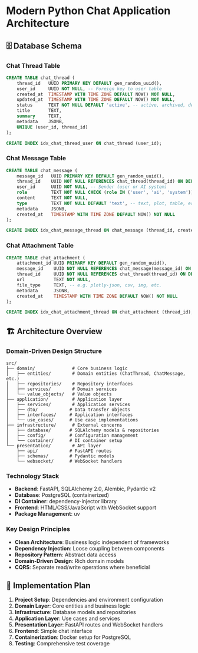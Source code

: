 # Modern Python Chat Application Architecture

## 🗄️ **Database Schema**

### Chat Thread Table
```sql
CREATE TABLE chat_thread (
    thread_id   UUID PRIMARY KEY DEFAULT gen_random_uuid(),
    user_id     UUID NOT NULL, -- Foreign key to user table
    created_at  TIMESTAMP WITH TIME ZONE DEFAULT NOW() NOT NULL,
    updated_at  TIMESTAMP WITH TIME ZONE DEFAULT NOW() NOT NULL,
    status      TEXT NOT NULL DEFAULT 'active', -- active, archived, deleted, etc.
    title       TEXT,
    summary     TEXT,
    metadata    JSONB,
    UNIQUE (user_id, thread_id)
);

CREATE INDEX idx_chat_thread_user ON chat_thread (user_id);
```

### Chat Message Table
```sql
CREATE TABLE chat_message (
    message_id   UUID PRIMARY KEY DEFAULT gen_random_uuid(),
    thread_id    UUID NOT NULL REFERENCES chat_thread(thread_id) ON DELETE CASCADE,
    user_id      UUID NOT NULL, -- Sender (user or AI system)
    role         TEXT NOT NULL CHECK (role IN ('user', 'ai', 'system')), -- who sent the message
    content      TEXT NOT NULL,
    type         TEXT NOT NULL DEFAULT 'text', -- text, plot, table, error, etc.
    metadata     JSONB,
    created_at   TIMESTAMP WITH TIME ZONE DEFAULT NOW() NOT NULL
);

CREATE INDEX idx_chat_message_thread ON chat_message (thread_id, created_at);
```

### Chat Attachment Table
```sql
CREATE TABLE chat_attachment (
    attachment_id UUID PRIMARY KEY DEFAULT gen_random_uuid(),
    message_id    UUID NOT NULL REFERENCES chat_message(message_id) ON DELETE CASCADE,
    thread_id     UUID NOT NULL REFERENCES chat_thread(thread_id) ON DELETE CASCADE,
    url           TEXT NOT NULL,
    file_type     TEXT, -- e.g. plotly-json, csv, img, etc.
    metadata      JSONB,
    created_at    TIMESTAMP WITH TIME ZONE DEFAULT NOW() NOT NULL
);

CREATE INDEX idx_chat_attachment_thread ON chat_attachment (thread_id);
```

## 🏗️ **Architecture Overview**

### Domain-Driven Design Structure
```
src/
├── domain/              # Core business logic
│   ├── entities/        # Domain entities (ChatThread, ChatMessage, etc.)
│   ├── repositories/    # Repository interfaces
│   ├── services/        # Domain services
│   └── value_objects/   # Value objects
├── application/         # Application layer
│   ├── services/        # Application services
│   ├── dto/            # Data transfer objects
│   ├── interfaces/     # Application interfaces
│   └── use_cases/      # Use case implementations
├── infrastructure/      # External concerns
│   ├── database/       # SQLAlchemy models & repositories
│   ├── config/         # Configuration management
│   └── container/      # DI container setup
└── presentation/        # API layer
    ├── api/            # FastAPI routes
    ├── schemas/        # Pydantic models
    └── websocket/      # WebSocket handlers
```

### Technology Stack
- **Backend**: FastAPI, SQLAlchemy 2.0, Alembic, Pydantic v2
- **Database**: PostgreSQL (containerized)
- **DI Container**: dependency-injector library
- **Frontend**: HTML/CSS/JavaScript with WebSocket support
- **Package Management**: uv

### Key Design Principles
- **Clean Architecture**: Business logic independent of frameworks
- **Dependency Injection**: Loose coupling between components
- **Repository Pattern**: Abstract data access
- **Domain-Driven Design**: Rich domain models
- **CQRS**: Separate read/write operations where beneficial

## 🚀 **Implementation Plan**

1. **Project Setup**: Dependencies and environment configuration
2. **Domain Layer**: Core entities and business logic
3. **Infrastructure**: Database models and repositories
4. **Application Layer**: Use cases and services
5. **Presentation Layer**: FastAPI routes and WebSocket handlers
6. **Frontend**: Simple chat interface
7. **Containerization**: Docker setup for PostgreSQL
8. **Testing**: Comprehensive test coverage